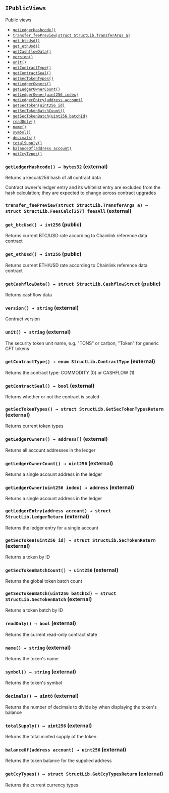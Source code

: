[ICcyCollateralizable]: ICcyCollateralizable.md#ICcyCollateralizable
[ICcyCollateralizable-getTotalCcyFunded-uint256-]: ICcyCollateralizable.md#ICcyCollateralizable-getTotalCcyFunded-uint256-
[ICcyCollateralizable-getTotalCcyWithdrawn-uint256-]: ICcyCollateralizable.md#ICcyCollateralizable-getTotalCcyWithdrawn-uint256-
[ICcyCollateralizable-addCcyType-string-string-uint16-]: ICcyCollateralizable.md#ICcyCollateralizable-addCcyType-string-string-uint16-
[ICcyCollateralizable-fund-uint256-int256-address-]: ICcyCollateralizable.md#ICcyCollateralizable-fund-uint256-int256-address-
[ICcyCollateralizable-withdraw-uint256-int256-address-]: ICcyCollateralizable.md#ICcyCollateralizable-withdraw-uint256-int256-address-
[IChainlinkAggregator]: IChainlinkAggregator.md#IChainlinkAggregator
[IChainlinkAggregator-latestAnswer--]: IChainlinkAggregator.md#IChainlinkAggregator-latestAnswer--
[IChainlinkAggregator-latestTimestamp--]: IChainlinkAggregator.md#IChainlinkAggregator-latestTimestamp--
[IChainlinkAggregator-latestRound--]: IChainlinkAggregator.md#IChainlinkAggregator-latestRound--
[IChainlinkAggregator-getAnswer-uint256-]: IChainlinkAggregator.md#IChainlinkAggregator-getAnswer-uint256-
[IChainlinkAggregator-getTimestamp-uint256-]: IChainlinkAggregator.md#IChainlinkAggregator-getTimestamp-uint256-
[IChainlinkAggregator-AnswerUpdated-int256-uint256-uint256-]: IChainlinkAggregator.md#IChainlinkAggregator-AnswerUpdated-int256-uint256-uint256-
[IChainlinkAggregator-NewRound-uint256-address-]: IChainlinkAggregator.md#IChainlinkAggregator-NewRound-uint256-address-
[IDataLoadable]: IDataLoadable.md#IDataLoadable
[IDataLoadable-loadSecTokenBatch-struct-StructLib-SecTokenBatch---uint64-]: IDataLoadable.md#IDataLoadable-loadSecTokenBatch-struct-StructLib-SecTokenBatch---uint64-
[IDataLoadable-createLedgerEntry-address-struct-StructLib-LedgerCcyReturn---]: IDataLoadable.md#IDataLoadable-createLedgerEntry-address-struct-StructLib-LedgerCcyReturn---
[IDataLoadable-addSecToken-address-uint64-uint256-uint256-uint64-uint64-]: IDataLoadable.md#IDataLoadable-addSecToken-address-uint64-uint256-uint256-uint64-uint64-
[IDataLoadable-setTokenTotals-uint80-uint80-uint80-uint256-uint256-uint256-]: IDataLoadable.md#IDataLoadable-setTokenTotals-uint80-uint80-uint80-uint256-uint256-uint256-
[IDataLoadable-setTotalCcyFunded-uint256-uint256-]: IDataLoadable.md#IDataLoadable-setTotalCcyFunded-uint256-uint256-
[IDataLoadable-setTotalCcyWithdrawn-uint256-uint256-]: IDataLoadable.md#IDataLoadable-setTotalCcyWithdrawn-uint256-uint256-
[IErc20]: IErc20.md#IErc20
[IErc20-transfer-address-uint256-]: IErc20.md#IErc20-transfer-address-uint256-
[IErc20-Transfer-address-address-uint256-]: IErc20.md#IErc20-Transfer-address-address-uint256-
[IErc20-Approval-address-address-uint256-]: IErc20.md#IErc20-Approval-address-address-uint256-
[IOwned]: IOwned.md#IOwned
[IOwned-onlyOwner--]: IOwned.md#IOwned-onlyOwner--
[IOwned-onlyWhenReadWrite--]: IOwned.md#IOwned-onlyWhenReadWrite--
[IOwned-setReadOnly-bool-]: IOwned.md#IOwned-setReadOnly-bool-
[IPublicViews]: #IPublicViews
[IPublicViews-MAX_BATCHES_PREVIEW-uint256]: #IPublicViews-MAX_BATCHES_PREVIEW-uint256
[IPublicViews-getLedgerHashcode--]: #IPublicViews-getLedgerHashcode--
[IPublicViews-transfer_feePreview-struct-StructLib-TransferArgs-]: #IPublicViews-transfer_feePreview-struct-StructLib-TransferArgs-
[IPublicViews-get_btcUsd--]: #IPublicViews-get_btcUsd--
[IPublicViews-get_ethUsd--]: #IPublicViews-get_ethUsd--
[IPublicViews-getCashflowData--]: #IPublicViews-getCashflowData--
[IPublicViews-version--]: #IPublicViews-version--
[IPublicViews-unit--]: #IPublicViews-unit--
[IPublicViews-getContractType--]: #IPublicViews-getContractType--
[IPublicViews-getContractSeal--]: #IPublicViews-getContractSeal--
[IPublicViews-getSecTokenTypes--]: #IPublicViews-getSecTokenTypes--
[IPublicViews-getLedgerOwners--]: #IPublicViews-getLedgerOwners--
[IPublicViews-getLedgerOwnerCount--]: #IPublicViews-getLedgerOwnerCount--
[IPublicViews-getLedgerOwner-uint256-]: #IPublicViews-getLedgerOwner-uint256-
[IPublicViews-getLedgerEntry-address-]: #IPublicViews-getLedgerEntry-address-
[IPublicViews-getSecToken-uint256-]: #IPublicViews-getSecToken-uint256-
[IPublicViews-getSecTokenBatchCount--]: #IPublicViews-getSecTokenBatchCount--
[IPublicViews-getSecTokenBatch-uint256-]: #IPublicViews-getSecTokenBatch-uint256-
[IPublicViews-readOnly--]: #IPublicViews-readOnly--
[IPublicViews-name--]: #IPublicViews-name--
[IPublicViews-symbol--]: #IPublicViews-symbol--
[IPublicViews-decimals--]: #IPublicViews-decimals--
[IPublicViews-totalSupply--]: #IPublicViews-totalSupply--
[IPublicViews-balanceOf-address-]: #IPublicViews-balanceOf-address-
[IPublicViews-getCcyTypes--]: #IPublicViews-getCcyTypes--
[IStBurnable]: IStBurnable.md#IStBurnable
[IStBurnable-burnTokens-address-uint256-uint256-]: IStBurnable.md#IStBurnable-burnTokens-address-uint256-uint256-
[IStBurnable-getSecToken_totalBurnedQty--]: IStBurnable.md#IStBurnable-getSecToken_totalBurnedQty--
[IStFees]: IStFees.md#IStFees
[IStFees-getFee-enum-IStFees-GetFeeType-uint256-address-]: IStFees.md#IStFees-getFee-enum-IStFees-GetFeeType-uint256-address-
[IStFees-getSecToken_totalExchangeFeesPaidQty--]: IStFees.md#IStFees-getSecToken_totalExchangeFeesPaidQty--
[IStFees-getSecToken_totalOriginatorFeesPaidQty--]: IStFees.md#IStFees-getSecToken_totalOriginatorFeesPaidQty--
[IStFees-getCcy_totalExchangeFeesPaid-uint256-]: IStFees.md#IStFees-getCcy_totalExchangeFeesPaid-uint256-
[IStFees-setFee_TokType-uint256-address-struct-StructLib-SetFeeArgs-]: IStFees.md#IStFees-setFee_TokType-uint256-address-struct-StructLib-SetFeeArgs-
[IStFees-setFee_CcyType-uint256-address-struct-StructLib-SetFeeArgs-]: IStFees.md#IStFees-setFee_CcyType-uint256-address-struct-StructLib-SetFeeArgs-
[IStLedger]: IStLedger.md#IStLedger
[IStLedger-addSecTokenType-string-]: IStLedger.md#IStLedger-addSecTokenType-string-
[IStMaster]: IStMaster.md#IStMaster
[IStMaster-sealContract--]: IStMaster.md#IStMaster-sealContract--
[IStMaster-AddedCcyType-uint256-string-string-]: IStMaster.md#IStMaster-AddedCcyType-uint256-string-string-
[IStMaster-CcyFundedLedger-uint256-address-int256-]: IStMaster.md#IStMaster-CcyFundedLedger-uint256-address-int256-
[IStMaster-CcyWithdrewLedger-uint256-address-int256-]: IStMaster.md#IStMaster-CcyWithdrewLedger-uint256-address-int256-
[IStMaster-AddedSecTokenType-uint256-string-]: IStMaster.md#IStMaster-AddedSecTokenType-uint256-string-
[IStMaster-BurnedFullSecToken-uint256-uint256-address-uint256-]: IStMaster.md#IStMaster-BurnedFullSecToken-uint256-uint256-address-uint256-
[IStMaster-BurnedPartialSecToken-uint256-uint256-address-uint256-]: IStMaster.md#IStMaster-BurnedPartialSecToken-uint256-uint256-address-uint256-
[IStMaster-MintedSecTokenBatch-uint256-uint256-address-uint256-uint256-]: IStMaster.md#IStMaster-MintedSecTokenBatch-uint256-uint256-address-uint256-uint256-
[IStMaster-MintedSecToken-uint256-uint256-uint256-address-uint256-]: IStMaster.md#IStMaster-MintedSecToken-uint256-uint256-uint256-address-uint256-
[IStMaster-AddedBatchMetadata-uint256-string-string-]: IStMaster.md#IStMaster-AddedBatchMetadata-uint256-string-string-
[IStMaster-SetBatchOriginatorFee_Token-uint256-struct-StructLib-SetFeeArgs-]: IStMaster.md#IStMaster-SetBatchOriginatorFee_Token-uint256-struct-StructLib-SetFeeArgs-
[IStMaster-SetBatchOriginatorFee_Currency-uint256-uint16-]: IStMaster.md#IStMaster-SetBatchOriginatorFee_Currency-uint256-uint16-
[IStMaster-TransferedLedgerCcy-address-address-uint256-uint256-enum-IStMaster-TransferType-]: IStMaster.md#IStMaster-TransferedLedgerCcy-address-address-uint256-uint256-enum-IStMaster-TransferType-
[IStMaster-TransferedFullSecToken-address-address-uint256-uint256-uint256-enum-IStMaster-TransferType-]: IStMaster.md#IStMaster-TransferedFullSecToken-address-address-uint256-uint256-uint256-enum-IStMaster-TransferType-
[IStMaster-TransferedPartialSecToken-address-address-uint256-uint256-uint256-uint256-enum-IStMaster-TransferType-]: IStMaster.md#IStMaster-TransferedPartialSecToken-address-address-uint256-uint256-uint256-uint256-enum-IStMaster-TransferType-
[IStMaster-SetFeeTokFix-uint256-address-uint256-]: IStMaster.md#IStMaster-SetFeeTokFix-uint256-address-uint256-
[IStMaster-SetFeeCcyFix-uint256-address-uint256-]: IStMaster.md#IStMaster-SetFeeCcyFix-uint256-address-uint256-
[IStMaster-SetFeeTokBps-uint256-address-uint256-]: IStMaster.md#IStMaster-SetFeeTokBps-uint256-address-uint256-
[IStMaster-SetFeeCcyBps-uint256-address-uint256-]: IStMaster.md#IStMaster-SetFeeCcyBps-uint256-address-uint256-
[IStMaster-SetFeeTokMin-uint256-address-uint256-]: IStMaster.md#IStMaster-SetFeeTokMin-uint256-address-uint256-
[IStMaster-SetFeeCcyMin-uint256-address-uint256-]: IStMaster.md#IStMaster-SetFeeCcyMin-uint256-address-uint256-
[IStMaster-SetFeeTokMax-uint256-address-uint256-]: IStMaster.md#IStMaster-SetFeeTokMax-uint256-address-uint256-
[IStMaster-SetFeeCcyMax-uint256-address-uint256-]: IStMaster.md#IStMaster-SetFeeCcyMax-uint256-address-uint256-
[IStMaster-SetFeeCcyPerThousand-uint256-address-uint256-]: IStMaster.md#IStMaster-SetFeeCcyPerThousand-uint256-address-uint256-
[IStMaster-Transfer-address-address-uint256-]: IStMaster.md#IStMaster-Transfer-address-address-uint256-
[IStMaster-Approval-address-address-uint256-]: IStMaster.md#IStMaster-Approval-address-address-uint256-
[IStMaster-IssuanceSubscribed-address-address-uint256-uint256-uint256-uint256-]: IStMaster.md#IStMaster-IssuanceSubscribed-address-address-uint256-uint256-uint256-uint256-
[IStMintable]: IStMintable.md#IStMintable
[IStMintable-mintSecTokenBatch-uint256-uint256-int64-address-payable-struct-StructLib-SetFeeArgs-uint16-string---string---]: IStMintable.md#IStMintable-mintSecTokenBatch-uint256-uint256-int64-address-payable-struct-StructLib-SetFeeArgs-uint16-string---string---
[IStMintable-addMetaSecTokenBatch-uint64-string-string-]: IStMintable.md#IStMintable-addMetaSecTokenBatch-uint64-string-string-
[IStMintable-setOriginatorFeeTokenBatch-uint64-struct-StructLib-SetFeeArgs-]: IStMintable.md#IStMintable-setOriginatorFeeTokenBatch-uint64-struct-StructLib-SetFeeArgs-
[IStMintable-setOriginatorFeeCurrencyBatch-uint64-uint16-]: IStMintable.md#IStMintable-setOriginatorFeeCurrencyBatch-uint64-uint16-
[IStMintable-getSecToken_countMinted--]: IStMintable.md#IStMintable-getSecToken_countMinted--
[IStMintable-getSecToken_totalMintedQty--]: IStMintable.md#IStMintable-getSecToken_totalMintedQty--
[IStPayable]: IStPayable.md#IStPayable
[IStPayable-fallback--]: IStPayable.md#IStPayable-fallback--
[IStPayable-setIssuerValues-uint256-uint256-uint256-]: IStPayable.md#IStPayable-setIssuerValues-uint256-uint256-uint256-
[IStTransferable]: IStTransferable.md#IStTransferable
[IStTransferable-transferOrTrade-struct-StructLib-TransferArgs-]: IStTransferable.md#IStTransferable-transferOrTrade-struct-StructLib-TransferArgs-
[IStTransferable-getCcy_totalTransfered-uint256-]: IStTransferable.md#IStTransferable-getCcy_totalTransfered-uint256-
[IStTransferable-getSecToken_totalTransferedQty--]: IStTransferable.md#IStTransferable-getSecToken_totalTransferedQty--
[StructLib]: StructLib.md#StructLib
[StructLib-sufficientTokens-struct-StructLib-LedgerStruct-address-uint256-uint256-uint256-]: StructLib.md#StructLib-sufficientTokens-struct-StructLib-LedgerStruct-address-uint256-uint256-uint256-
[StructLib-sufficientCcy-struct-StructLib-LedgerStruct-address-uint256-int256-int256-int256-]: StructLib.md#StructLib-sufficientCcy-struct-StructLib-LedgerStruct-address-uint256-int256-int256-int256-
## <span id="IPublicViews"></span> `IPublicViews`

Public views



- [`getLedgerHashcode()`][IPublicViews-getLedgerHashcode--]
- [`transfer_feePreview(struct StructLib.TransferArgs a)`][IPublicViews-transfer_feePreview-struct-StructLib-TransferArgs-]
- [`get_btcUsd()`][IPublicViews-get_btcUsd--]
- [`get_ethUsd()`][IPublicViews-get_ethUsd--]
- [`getCashflowData()`][IPublicViews-getCashflowData--]
- [`version()`][IPublicViews-version--]
- [`unit()`][IPublicViews-unit--]
- [`getContractType()`][IPublicViews-getContractType--]
- [`getContractSeal()`][IPublicViews-getContractSeal--]
- [`getSecTokenTypes()`][IPublicViews-getSecTokenTypes--]
- [`getLedgerOwners()`][IPublicViews-getLedgerOwners--]
- [`getLedgerOwnerCount()`][IPublicViews-getLedgerOwnerCount--]
- [`getLedgerOwner(uint256 index)`][IPublicViews-getLedgerOwner-uint256-]
- [`getLedgerEntry(address account)`][IPublicViews-getLedgerEntry-address-]
- [`getSecToken(uint256 id)`][IPublicViews-getSecToken-uint256-]
- [`getSecTokenBatchCount()`][IPublicViews-getSecTokenBatchCount--]
- [`getSecTokenBatch(uint256 batchId)`][IPublicViews-getSecTokenBatch-uint256-]
- [`readOnly()`][IPublicViews-readOnly--]
- [`name()`][IPublicViews-name--]
- [`symbol()`][IPublicViews-symbol--]
- [`decimals()`][IPublicViews-decimals--]
- [`totalSupply()`][IPublicViews-totalSupply--]
- [`balanceOf(address account)`][IPublicViews-balanceOf-address-]
- [`getCcyTypes()`][IPublicViews-getCcyTypes--]

### <span id="IPublicViews-getLedgerHashcode--"></span> `getLedgerHashcode() → bytes32` (external)

Returns a keccak256 hash of all contract data


Contract owner's ledger entry and its whitelist entry are excluded from the hash calculation; they are expected to change across contract upgrades

### <span id="IPublicViews-transfer_feePreview-struct-StructLib-TransferArgs-"></span> `transfer_feePreview(struct StructLib.TransferArgs a) → struct StructLib.FeesCalc[257] feesAll` (external)





### <span id="IPublicViews-get_btcUsd--"></span> `get_btcUsd() → int256` (public)

Returns current BTC/USD rate according to Chainlink reference data contract



### <span id="IPublicViews-get_ethUsd--"></span> `get_ethUsd() → int256` (public)

Returns current ETH/USD rate according to Chainlink reference data contract



### <span id="IPublicViews-getCashflowData--"></span> `getCashflowData() → struct StructLib.CashflowStruct` (public)

Returns cashflow data



### <span id="IPublicViews-version--"></span> `version() → string` (external)

Contract version



### <span id="IPublicViews-unit--"></span> `unit() → string` (external)

The security token unit name, e.g. "TONS" or carbon, "Token" for generic CFT tokens



### <span id="IPublicViews-getContractType--"></span> `getContractType() → enum StructLib.ContractType` (external)

Returns the contract type: COMMODITY (0) or CASHFLOW (1)



### <span id="IPublicViews-getContractSeal--"></span> `getContractSeal() → bool` (external)

Returns whether or not the contract is sealed



### <span id="IPublicViews-getSecTokenTypes--"></span> `getSecTokenTypes() → struct StructLib.GetSecTokenTypesReturn` (external)

Returns current token types



### <span id="IPublicViews-getLedgerOwners--"></span> `getLedgerOwners() → address[]` (external)

Returns all account addresses in the ledger



### <span id="IPublicViews-getLedgerOwnerCount--"></span> `getLedgerOwnerCount() → uint256` (external)

Returns a single account address in the ledger



### <span id="IPublicViews-getLedgerOwner-uint256-"></span> `getLedgerOwner(uint256 index) → address` (external)

Returns a single account address in the ledger



### <span id="IPublicViews-getLedgerEntry-address-"></span> `getLedgerEntry(address account) → struct StructLib.LedgerReturn` (external)

Returns the ledger entry for a single account



### <span id="IPublicViews-getSecToken-uint256-"></span> `getSecToken(uint256 id) → struct StructLib.SecTokenReturn` (external)

Returns a token by ID



### <span id="IPublicViews-getSecTokenBatchCount--"></span> `getSecTokenBatchCount() → uint256` (external)

Returns the global token batch count



### <span id="IPublicViews-getSecTokenBatch-uint256-"></span> `getSecTokenBatch(uint256 batchId) → struct StructLib.SecTokenBatch` (external)

Returns a token batch by ID



### <span id="IPublicViews-readOnly--"></span> `readOnly() → bool` (external)

Returns the current read-only contract state



### <span id="IPublicViews-name--"></span> `name() → string` (external)

Returns the token's name



### <span id="IPublicViews-symbol--"></span> `symbol() → string` (external)

Returns the token's symbol



### <span id="IPublicViews-decimals--"></span> `decimals() → uint8` (external)

Returns the number of decimals to divide by when displaying the token's balance



### <span id="IPublicViews-totalSupply--"></span> `totalSupply() → uint256` (external)

Returns the total minted supply of the token



### <span id="IPublicViews-balanceOf-address-"></span> `balanceOf(address account) → uint256` (external)

Returns the token balance for the supplied address



### <span id="IPublicViews-getCcyTypes--"></span> `getCcyTypes() → struct StructLib.GetCcyTypesReturn` (external)

Returns the current currency types



